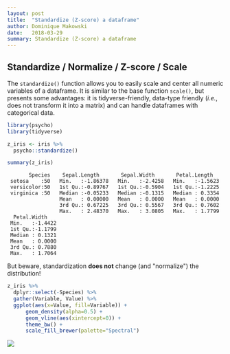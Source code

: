 ```yaml
---
layout: post
title:  "Standardize (Z-score) a dataframe"
author: Dominique Makowski
date:   2018-03-29
summary: Standardize (Z-score) a dataframe
---
```


Standardize / Normalize / Z-score / Scale
-----------------------------------------

The `standardize()` function allows you to easily scale and center all numeric variables of a dataframe. It is similar to the base function `scale()`, but presents some advantages: it is tidyverse-friendly, data-type friendly (*i.e.*, does not transform it into a matrix) and can handle dataframes with categorical data.

``` r
library(psycho)
library(tidyverse)

z_iris <- iris %>% 
  psycho::standardize() 

summary(z_iris)
```

           Species    Sepal.Length       Sepal.Width       Petal.Length    
     setosa    :50   Min.   :-1.86378   Min.   :-2.4258   Min.   :-1.5623  
     versicolor:50   1st Qu.:-0.89767   1st Qu.:-0.5904   1st Qu.:-1.2225  
     virginica :50   Median :-0.05233   Median :-0.1315   Median : 0.3354  
                     Mean   : 0.00000   Mean   : 0.0000   Mean   : 0.0000  
                     3rd Qu.: 0.67225   3rd Qu.: 0.5567   3rd Qu.: 0.7602  
                     Max.   : 2.48370   Max.   : 3.0805   Max.   : 1.7799  
      Petal.Width     
     Min.   :-1.4422  
     1st Qu.:-1.1799  
     Median : 0.1321  
     Mean   : 0.0000  
     3rd Qu.: 0.7880  
     Max.   : 1.7064  

But beware, standardization **does not** change (and "normalize") the distribution!

``` r
z_iris %>% 
  dplyr::select(-Species) %>% 
  gather(Variable, Value) %>% 
  ggplot(aes(x=Value, fill=Variable)) +
      geom_density(alpha=0.5) +
      geom_vline(aes(xintercept=0)) +
      theme_bw() +
      scale_fill_brewer(palette="Spectral")
```

<img src="https://raw.githubusercontent.com/neuropsychology/psycho.R/master/docs/_posts/2018-03-29-standardize_files/figure-markdown_github/unnamed-chunk-2-1.png" style="display: block; margin: auto;" />
